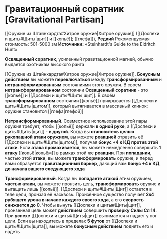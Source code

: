 # Гравитационный соратник [Gravitational Partisan]

[[Оружие из Штайнхардта#Хитрое оружие|Хитрое оружие]] ([[Доспехи и щиты#Щиты|щит]] и [[копьё]]; [[глефа]]), **Редкий**
Рекомендуемая стоимость: 501-5000 зм
**Источники:** «Steinhardt's Guide to the Eldritch Hunt»

**Освященный соратник**, усиленный гравитационной магией, обычно выдается охотникам высокого ранга

[[Оружие из Штайнхардта#Хитрое оружие|Хитрое оружие]]. **Бонусным действием** вы можете **переключаться** между **трансформированным** и **нетрансформированным** состояниями этого оружия. В своем **нетрансформированном** состоянии **Освященный соратник** - это [[копьё]] и [[Доспехи и щиты#Щиты|щит]]. В своём **трансформированном** состоянии [[копьё]] прикрывается [[Доспехи и щиты#Щиты|щитом]], который вытягивается в массивный клинок; оружие становится [[глефа|глефой]]

**Нетрансформированный**. Совместное использование этой пары оружия требует, чтобы [[копьё]] держали **в одной руке**, а [[Доспехи и щиты#Щиты|щит]] - **в другой**. Когда вы **становитесь целью рукопашной атаки оружием**, вы можете **реакцией** отразить её [[Доспехи и щиты#Щиты|щитом]], получая **бонус +4 к КД против этой атаки**. Если **атака промахивается**, вы можете немедленно совершить **1 атаку** [[копьё|копьём]] в рамках этой же **реакции**. При **попадании**, частью этой **атаки**, вы можете **трансформировать** оружие, и перед вами образуется **гравитационный барьер**, дающий вам **бонус +4 к КД до начала вашего следующего хода**

**Трансформированный**. Когда вы **попадаете атакой** этим оружием, **частью атаки**, вы можете пронзить цель, **трансформировать** оружие и вытащить лишь [[копьё]]. [[Доспехи и щиты#Щиты|Щит]] остается в теле цели, пронзая её насквозь. Пронзённое существо получает **2к4 рубящего урона в начале каждого своего хода**, а его **скорость снижается до 0**. Чтобы вынуть [[Доспехи и щиты#Щиты|щит]], пронзенная цель может **действием** совершить **проверку Силы Сл 14**. При **успехе** [[Доспехи и щиты#Щиты|щит]] вынимается и падает у ног цели. Если вы находитесь в пределах **5 футов** от [[Доспехи и щиты#Щиты|щита]], вы можете **бонусным действием** поднять его и надеть